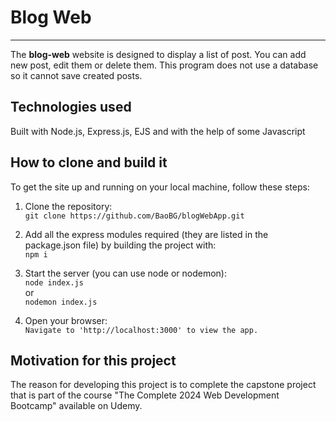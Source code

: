 # Blog Web
***
The **blog-web** website is designed to display a list of post. You can add new post, edit them or delete them.
This program does not use a database so it cannot save created posts.

## Technologies used
Built with Node.js, Express.js, EJS and with the help of some Javascript

## How to clone and build it
To get the site up and running on your local machine, follow these steps: 
1. Clone the repository:  
    `git clone https://github.com/BaoBG/blogWebApp.git`

2. Add all the express modules required (they are listed in the package.json file) by building the project with:  
	`npm i`  

3. Start the server (you can use node or nodemon):  
	`node index.js`  
	or  
	`nodemon index.js`
4. Open your browser:  
	`Navigate to 'http://localhost:3000' to view the app.`

## Motivation for this project
The reason for developing this project is to complete the capstone project that is part of the course "The Complete 2024 Web Development Bootcamp" available on Udemy.
